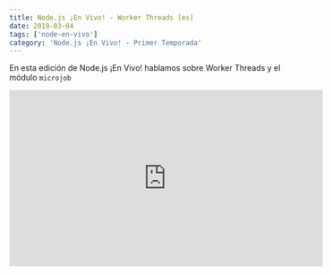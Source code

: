 ```yaml
---
title: Node.js ¡En Vivo! - Worker Threads [es]
date: 2019-03-04
tags: ['node-en-vivo']
category: 'Node.js ¡En Vivo! - Primer Temporada'
---
```

En esta edición de Node.js ¡En Vivo! hablamos sobre Worker Threads y el módulo `microjob`

<iframe class="mt-2" width="560" height="315" src="https://www.youtube.com/embed/GjQQ5tV2FLM" title="YouTube video player" frameborder="0" allow="accelerometer; autoplay; clipboard-write; encrypted-media; gyroscope; picture-in-picture" allowfullscreen></iframe>
